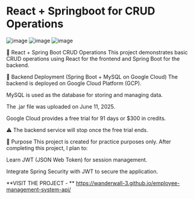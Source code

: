 # React + Springboot for CRUD Operations

![image](https://github.com/user-attachments/assets/aa02dee1-e323-41ee-a94a-7ba9ca2e75ea)
![image](https://github.com/user-attachments/assets/e2b5aa03-9bc8-40f2-bce4-1601027f0984)
![image](https://github.com/user-attachments/assets/310b0e83-b185-4697-ac47-6c0ff3eaa409)

🚀 React + Spring Boot CRUD Operations
This project demonstrates basic CRUD operations using React for the frontend and Spring Boot for the backend.

🔧 Backend Deployment (Spring Boot + MySQL on Google Cloud)
The backend is deployed on Google Cloud Platform (GCP).

MySQL is used as the database for storing and managing data.

The .jar file was uploaded on June 11, 2025.

Google Cloud provides a free trial for 91 days or $300 in credits.

⚠️ The backend service will stop once the free trial ends.

📌 Purpose
This project is created for practice purposes only.
After completing this project, I plan to:

Learn JWT (JSON Web Token) for session management.

Integrate Spring Security with JWT to secure the application.

**VISIT THE PROJECT - ** https://wanderwall-3.github.io/employee-management-system-api/
